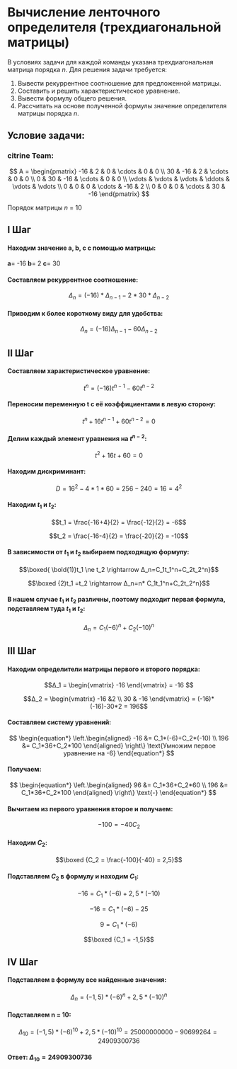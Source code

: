 
  
# Вычисление ленточного определителя (трехдиагональной матрицы)    
В условиях задачи для каждой команды указана трехдиагональная матрица порядка *n*. Для решения задачи требуется:    
1. Вывести рекуррентное соотношение для предложенной матрицы.    
2. Составить и решить характеристическое уравнение.    
3. Вывести формулу общего решения.    
4. Рассчитать на основе полученной формулы значение определителя матрицы порядка *n*.    
## Условие задачи:  
  
### citrine Team:  
  
$$      
A =       
 \begin{pmatrix}      
  -16 & 2 & 0 & \cdots & 0 & 0 \\      
  30 & -16 & 2 & \cdots & 0 & 0 \\      
  0 & 30 & -16 & \cdots & 0 & 0 \\      
  \vdots  & \vdots & \vdots & \ddots & \vdots & \vdots  \\      
  0 & 0 & 0 & \cdots & -16 & 2 \\      
  0 & 0 & 0 & \cdots & 30 & -16   
 \end{pmatrix}      
$$  
  
Порядок матрицы *n* = 10  

## I Шаг
#### Находим значение a, b, c с помощью матрицы:
**a**= -16
**b**= 2
**c**= 30

#### Составляем рекуррентное соотношение:
$$Δ_n = (-16) * Δ_{n-1} - 2 * 30 * Δ_{n-2}$$

#### Приводим к более короткому виду для удобства:
$$Δ_n = (-16)Δ_{n-1} - 60Δ_{n-2}$$

## II Шаг
#### Составляем характеристическое уравнение:
$$t^n = (-16)t^{n-1} - 60t^{n-2}$$ 

#### Переносим переменную t с её коэффициентами в левую сторону:
$$t^n  + 16t^{n-1} + 60t^{n-2} = 0$$ 

#### Делим каждый элемент уравнения на $t^{n-2}$:
$$t^2  + 16t + 60 = 0$$ 

#### Находим дискриминант:
$$D = 16^2 - 4 *1 *60 =256-240 = 16 =4^2 $$
 
#### Находим $t_1$ и $t_2$:
$$t_1 = \frac{-16+4}{2} = \frac{-12}{2} = -6$$  

$$t_2 = \frac{-16-4}{2} = \frac{-20}{2} = -10$$

#### В зависимости от $t_1$ и $t_2$ выбираем подходящую формулу:
$$\boxed{ \bold{1)}t_1 \ne t_2 \rightarrow Δ_n=C_1t_1^n+C_2t_2^n}$$

$$\boxed {2)t_1 =t_2 \rightarrow Δ_n=n* C_1t_1^n+C_2t_2^n}$$

#### В нашем случае $t_1$ и $t_2$ различны, поэтому подходит первая формула, подставляем туда $t_1$ и $t_2$:
$$Δ_n=C_1(-6)^n+C_2(-10)^n$$

## III Шаг
#### Находим определители матрицы первого и второго порядка:

$$Δ_1 = \begin{vmatrix} -16  \end{vmatrix} = -16 $$

$$Δ_2 = \begin{vmatrix} -16 &2 \\ 30 & -16  \end{vmatrix} = (-16)*(-16)-30*2 = 196$$

#### Составляем систему уравнений:

$$
\begin{equation*} \left.\begin{aligned} -16 &=  C_1*(-6)+C_2*(-10) \\ 196 &= C_1*36+C_2*100 \end{aligned} \right\} \text{Умножим первое уравнение на -6} \end{equation*}
$$

#### Получаем:

$$
\begin{equation*} \left.\begin{aligned} 96 &=  C_1*36+C_2*60 \\ 196 &= C_1*36+C_2*100 \end{aligned} \right\} \text{-} \end{equation*}
$$

#### Вычитаем из первого уравнения второе и получаем:

$$-100 = -40C_2$$

#### Находим $C_2$:

$$\boxed {C_2 = \frac{-100}{-40} = 2,5}$$

#### Подставляем $C_2$ в формулу и находим $C_1$:

$$-16 = C_1 *(-6) +2,5*(-10)$$

$$-16 = C_1 *(-6) -25$$

$$9 = C_1 *(-6)$$

$$\boxed {C_1 = -1,5}$$

## IV Шаг
#### Подставляем в формулу все найденные значения:

$$Δ_n = (-1,5)*(-6)^n+2,5*(-10)^n$$


#### Подставляем n = 10:

$$Δ_{10} = (-1,5)*(-6)^{10}+2,5*(-10)^{10} = 25 000 000 000 - 90 699 264 = 24 909 300 736$$

#### Ответ: $Δ_{10} = 24 909 300 736$
